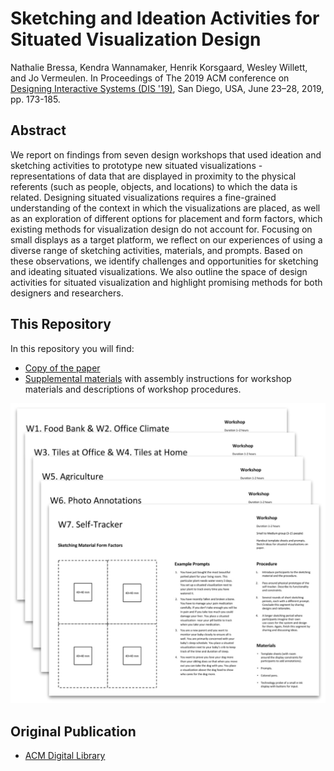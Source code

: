 # Sketching and Ideation Activities for Situated Visualization Design
Nathalie Bressa, Kendra Wannamaker, Henrik Korsgaard, Wesley Willett, and Jo Vermeulen.
In Proceedings of The 2019 ACM conference on [Designing Interactive Systems (DIS '19)](https://dis2019.com/overview/), San Diego, USA, June 23–28, 2019, pp. 173-185.

## Abstract
We report on findings from seven design workshops that used ideation and sketching activities to prototype new situated visualizations - representations of data that are displayed in proximity to the physical referents (such as people, objects, and locations) to which the data is related. Designing situated visualizations requires a fine-grained understanding of the context in which the visualizations are placed, as well as an exploration of different options for placement and form factors, which existing methods for visualization design do not account for. Focusing on small displays as a target platform, we reflect on our experiences of using a diverse range of sketching activities, materials, and prompts. Based on these observations, we identify challenges and opportunities for sketching and ideating situated visualizations. We also outline the space of design activities for situated visualization and highlight promising methods for both designers and researchers. 

## This Repository

In this repository you will find:
* [Copy of the paper](DIS_2019_Situated-Vis-Sketching.pdf)
* [Supplemental materials](DIS_2019_Supplemental_materials.pdf) with assembly instructions for workshop materials and descriptions of workshop procedures.

![Workshop descriptions](/images/workshops.jpg)

## Original Publication
* [ACM Digital Library](https://doi.org/10.1145/3322276.3322326)
